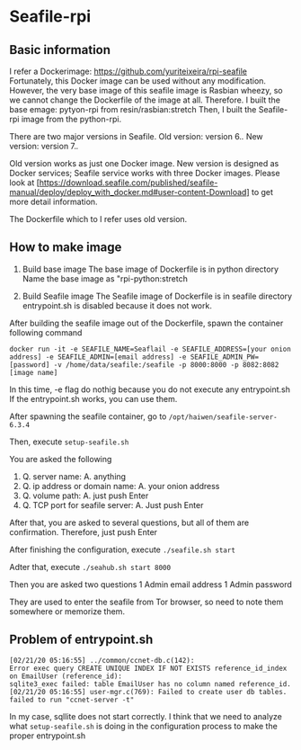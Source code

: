 # Seafile-rpi

## Basic information

I refer a Dockerimage: https://github.com/yuriteixeira/rpi-seafile
Fortunately, this Docker image can be used without any modification.
However, the very base image of this seafile image is Rasbian wheezy, so we cannot change the Dockerfile of the image at all.
Therefore. I built the base emage: pytyon-rpi from resin/rasbian:stretch
Then, I built the Seafile-rpi image from the python-rpi.

There are two major versions in Seafile.
Old version: version 6.*.*
New version: version 7.*.*

Old version works as just one Docker image.
New version is designed as Docker services; Seafile service works with three Docker images. 
Please look at [https://download.seafile.com/published/seafile-manual/deploy/deploy_with_docker.md#user-content-Download] to get more detail information.

The Dockerfile which to I refer uses old version. 

## How to make image

1. Build base image
The base image of Dockerfile is in python directory
Name the base image as "rpi-python:stretch

1. Build Seafile image
The Seafile image of Dockerfile is in seafile directory
entrypoint.sh is disabled because it does not work.

After building the seafile image out of the Dockerfile, spawn the container following command

```
docker run -it -e SEAFILE_NAME=Seaflail -e SEAFILE_ADDRESS=[your onion address] -e SEAFILE_ADMIN=[email address] -e SEAFILE_ADMIN_PW=[password] -v /home/data/seafile:/seafile -p 8000:8000 -p 8082:8082 [image name]
```

In this time, -e flag do nothig because you do not execute any entrypoint.sh
If the entrypoint.sh works, you can use them.

After spawning the seafile container, go to `/opt/haiwen/seafile-server-6.3.4`

Then, execute `setup-seafile.sh`

You are asked the following
1. Q. server name: 
A. anything
1. Q. ip address or domain name:
A. your onion address
1. Q. volume path:
A. just push Enter
1. Q. TCP port for seafile server:
A. Just push Enter

After that, you are asked to several questions, but all of them are confirmation.
Therefore, just push Enter

After finishing the configuration, execute `./seafile.sh start`

Adter that, execute `./seahub.sh start 8000`

Then you are asked two questions
1 Admin email address
1 Admin password

They are used to enter the seafile from Tor browser, so need to note them somewhere or memorize them.

## Problem of entrypoint.sh

```
[02/21/20 05:16:55] ../common/ccnet-db.c(142): 
Error exec query CREATE UNIQUE INDEX IF NOT EXISTS reference_id_index on EmailUser (reference_id): 
sqlite3_exec failed: table EmailUser has no column named reference_id.
[02/21/20 05:16:55] user-mgr.c(769): Failed to create user db tables.
failed to run "ccnet-server -t"
```

In my case, sqllite does not start correctly.
I think that we need to analyze what `setup-seafile.sh` is doing in the configuration process to make the proper entrypoint.sh

